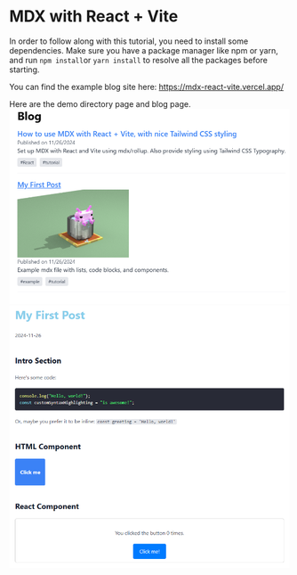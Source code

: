 # MDX with React + Vite

In order to follow along with this tutorial, you need to install some dependencies. Make sure you have a package manager like npm or yarn, and run `npm install`or `yarn install` to resolve all the packages before starting.

You can find the example blog site here: https://mdx-react-vite.vercel.app/

Here are the demo directory page and blog page.
![Example Directory Page](/BlogList.png)
![Example Blog Page](/mdx-after-typography-syntaxhighlighting.png)
